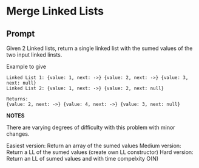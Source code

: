 # Merge Linked Lists
## Prompt

Given 2 Linked lists, return a single linked list with the sumed values of the two input linked linsts.

Example to give
```
Linked List 1: {value: 1, next: ->} {value: 2, next: ->} {value: 3, next: null}
Linked List 2: {value: 1, next: ->} {value: 2, next: null}

Returns:
{value: 2, next: ->} {value: 4, next: ->} {value: 3, next: null}

```
**NOTES**

There are varying degrees of difficulty with this problem with minor changes.

Easiest version: Return an array of the sumed values
Medium version: Return a LL of the sumed values (create own LL constructor)
Hard version: Return an LL of sumed values and with time compelxity O(N)
